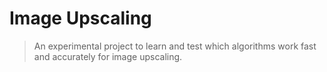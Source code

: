 # Image Upscaling
> An experimental project to learn and test which algorithms work fast and accurately for image upscaling.

